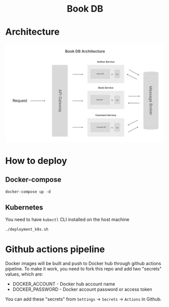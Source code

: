 <h1 align="center">Book DB</h1>

# Architecture
![](assets/images/book-db-architecture.png)

# How to deploy

## Docker-compose

```
docker-compose up -d
```

## Kubernetes

You need to have `kubectl` CLI installed on the host machine

```
./deployment_k8s.sh
```

# Github actions pipeline
Docker images will be built and push to Docker hub through github actions pipeline. To make it work, you need to fork this repo and add two "secrets" values, which are:

- DOCKER_ACCOUNT - Docker hub account name
- DOCKER_PASSWORD - Docker account password or access token

You can add these "secrets" from `Settings` -> `Secrets` -> `Actions` in Github.
